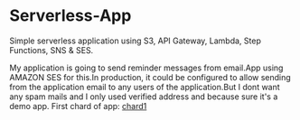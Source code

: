 # Serverless-App
Simple serverless application using S3, API Gateway, Lambda, Step Functions, SNS &amp; SES.

My application is going to send reminder messages from email.App using AMAZON SES for this.In production, it could be configured to allow sending from the application email to any users of the application.But I dont want any spam mails and I only used verified address and because sure it's a demo app.
First chard of app:
[chard1](_docs/Serverless%20APP%20CHARD.png)
<br>
